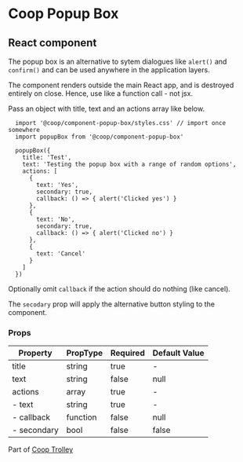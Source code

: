 # Coop Popup Box

## React component

The popup box is an alternative to sytem dialogues like `alert()` and `confirm()` and can be used anywhere in the application layers.

The component renders outside the main React app, and is destroyed entirely on close. Hence, use like a function call - not jsx.

Pass an object with title, text and an actions array like below.

```
  import '@coop/component-popup-box/styles.css' // import once somewhere
  import popupBox from '@coop/component-popup-box'

  popupBox({
    title: 'Test',
    text: 'Testing the popup box with a range of random options',
    actions: [
      {
        text: 'Yes',
        secondary: true,
        callback: () => { alert('Clicked yes') }
      },
      {
        text: 'No',
        secondary: true,
        callback: () => { alert('Clicked no') }
      },
      {
        text: 'Cancel'
      }
    ]
  })
```

Optionally omit `callback` if the action should do nothing (like cancel).

The `secodary` prop will apply the alternative button styling to the component.

### Props

| Property            | PropType         | Required | Default Value |
| ------------------- | ---------------- | -------- | ------------- |
| title               | string           | true     | -             |
| text                | string           | false    | null          |
| actions             | array            | true     | -             |
| - text              | string           | true     | -             |
| - callback          | function         | false    | null          |
| - secondary         | bool             | false    | false         |


Part of [Coop Trolley](https://github.com/theisof/coop-trolley)